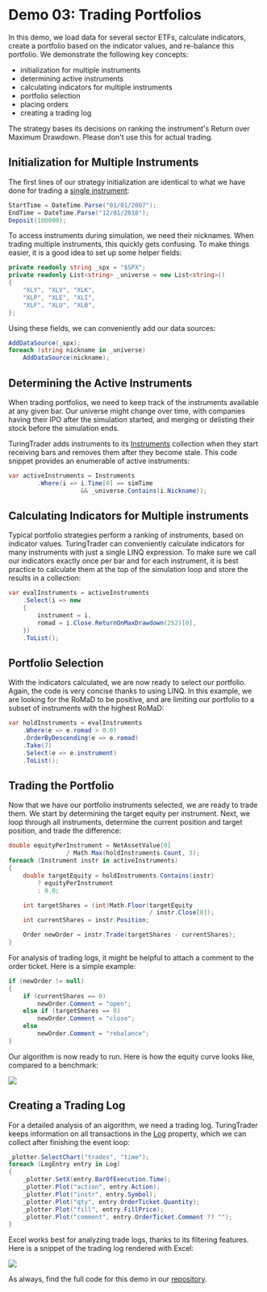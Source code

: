 # Demo 03: Trading Portfolios

In this demo, we load data for several sector ETFs, calculate indicators, create a portfolio based on the indicator values, and re-balance this portfolio. We demonstrate the following key concepts: 

* initialization for multiple instruments
* determining active instruments
* calculating indicators for multiple instruments
* portfolio selection
* placing orders
* creating a trading log

The strategy bases its decisions on ranking the instrument's Return over Maximum Drawdown. Please don't use this for actual trading. 

## Initialization for Multiple Instruments

The first lines of our strategy initialization are identical to what we have done for trading a [single instrument](Demo02.md): 

```c#
StartTime = DateTime.Parse("01/01/2007");
EndTime = DateTime.Parse("12/01/2018");
Deposit(100000);
```

To access instruments during simulation, we need their nicknames. When trading multiple instruments, this quickly gets confusing. To make things easier, it is a good idea to set up some helper fields:

```c#
private readonly string _spx = "$SPX";
private readonly List<string> _universe = new List<string>()
{
    "XLY", "XLV", "XLK",
    "XLP", "XLE", "XLI",
    "XLF", "XLU", "XLB",
};
```

Using these fields, we can conveniently add our data sources:

```c#
AddDataSource(_spx);
foreach (string nickname in _universe)
    AddDataSource(nickname);
```

## Determining the Active Instruments

When trading portfolios, we need to keep track of the instruments available at any given bar. Our universe might change over time, with companies having their IPO after the simulation started, and merging or delisting their stock before the simulation ends.

TuringTrader adds instruments to its [Instruments](xref:TuringTrader.Simulator.SimulatorCore#TuringTrader_Simulator_SimulatorCore_Instruments) collection when they start receiving bars and removes them after they become stale. This code snippet provides an enumerable of active instruments:

```c#
var activeInstruments = Instruments
        .Where(i => i.Time[0] == simTime
                    && _universe.Contains(i.Nickname));
```

## Calculating Indicators for Multiple instruments

Typical portfolio strategies perform a ranking of instruments, based on indicator values. TuringTrader can conveniently calculate indicators for many instruments with just a single LINQ expression. To make sure we call our indicators exactly once per bar and for each instrument, it is best practice to calculate them at the top of the simulation loop and store the results in a collection:

```c#
var evalInstruments = activeInstruments
    .Select(i => new
    {
        instrument = i,
        romad = i.Close.ReturnOnMaxDrawdown(252)[0],
    })
    .ToList();

```

## Portfolio Selection

With the indicators calculated, we are now ready to select our portfolio. Again, the code is very concise thanks to using LINQ. In this example, we are looking for the RoMaD to be positive, and are limiting our portfolio to a subset of instruments with the highest RoMaD: 

```c#
var holdInstruments = evalInstruments
    .Where(e => e.romad > 0.0)
    .OrderByDescending(e => e.romad)
    .Take(7)
    .Select(e => e.instrument)
    .ToList();
```

## Trading the Portfolio

Now that we have our portfolio instruments selected, we are ready to trade them. We start by determining the target equity per instrument. Next, we loop through all instruments, determine the current position and target position, and trade the difference: 

```c#
double equityPerInstrument = NetAssetValue[0]
                / Math.Max(holdInstruments.Count, 3);
foreach (Instrument instr in activeInstruments)
{
    double targetEquity = holdInstruments.Contains(instr)
        ? equityPerInstrument
        : 0.0;

    int targetShares = (int)Math.Floor(targetEquity 
                                       / instr.Close[0]);
    int currentShares = instr.Position;

    Order newOrder = instr.Trade(targetShares - currentShares);
}

```

For analysis of trading logs, it might be helpful to attach a comment to the order ticket. Here is a simple example:

```c#
if (newOrder != null)
{
    if (currentShares == 0)
        newOrder.Comment = "open";
    else if (targetShares == 0)
        newOrder.Comment = "close";
    else
        newOrder.Comment = "rebalance";
}
```

Our algorithm is now ready to run. Here is how the equity curve looks like, compared to a benchmark: 

![](~/images/qsg-v1/demo03/chart.jpg)

## Creating a Trading Log

For a detailed analysis of an algorithm, we need a trading log. TuringTrader keeps information on all transactions in the [Log](xref:TuringTrader.Simulator.SimulatorCore#TuringTrader_Simulator_SimulatorCore_Log) property, which we can collect after finishing the event loop:

```c#
_plotter.SelectChart("trades", "time");
foreach (LogEntry entry in Log)
{
    _plotter.SetX(entry.BarOfExecution.Time);
    _plotter.Plot("action", entry.Action);
    _plotter.Plot("instr", entry.Symbol);
    _plotter.Plot("qty", entry.OrderTicket.Quantity);
    _plotter.Plot("fill", entry.FillPrice);
    _plotter.Plot("comment", entry.OrderTicket.Comment ?? "");
}
```

Excel works best for analyzing trade logs, thanks to its filtering features. Here is a snippet of the trading log rendered with Excel:

![](~/images/qsg-v1/demo03/logExcel.jpg)

As always, find the full code for this demo in our [repository](https://github.com/fbertram/TuringTrader/blob/master/Algorithms/Demo%20Algorithms/Demo03_Portfolio.cs).